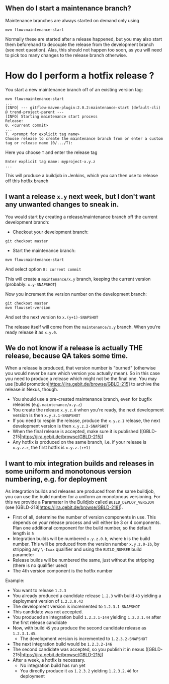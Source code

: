 When do I start a maintenance branch?
-------------------------------------

Maintenance branches are always started on demand only using

```
mvn flow:maintenance-start
```

Normally these are started after a release happened, but you may also start them beforehand to decouple the release from the development branch (see next question). Alas, this should not happen too soon, as you will need to pick too many changes to the release branch otherwise.


# How do I perform a hotfix release ?

You start a new maintenance branch off of an existing version tag:

```
mvn flow:maintenance-start
...
[INFO] --- gitflow-maven-plugin:2.0.2:maintenance-start (default-cli) @ trend-project-parent ---
[INFO] Starting maintenance start process
Release:
0. <current commit>
...
T. <prompt for explicit tag name>
Choose release to create the maintenance branch from or enter a custom tag or release name (0/.../T):
```
Here you choose `T` and enter the release tag
```
Enter explicit tag name: myproject-x.y.z
...
```

This will produce a buildjob in Jenkins, which you can then use to release off this hotfix branch


I want a release `x.y` next week, but I don't want any unwanted changes to sneak in.
------------------------------------------------------------------------------------

You would start by creating a release/maintenance branch off the current development branch:
* Checkout your development branch:

```
git checkout master
```

* Start the maintenance branch:

```
mvn flow:maintenance-start
```

And select option `0: current commit`

This will create a `maintenance/x.y` branch, keeping the current version (probably: `x.y-SNAPSHOT`)

Now you increment the version number on the development branch:

```
git checkout master
mvn flow:set-version
```

And set the next version to `x.(y+1)-SNAPSHOT`

The release itself will come from the `maintenance/x.y` branch. When you're ready release it as `x.y.0`.

We do not know if a release is actually THE release, because QA takes some time.
--------------------------------------------------------------------------------

When a release is produced, that version number is "burned" (otherwise you would never be sure which version you actually mean). So in this case you need to produce a release which might not be the final one. You may use [build promotion|https://jira.gebit.de/browse/GBLD-215] to archive the release in Nexus, though.

* You should use a pre-created maintenance branch, even for bugfix releases (e.g. `maintenance/x.y.z`)
* You create the release `x.y.z.0` when you're ready, the next development version is then `x.y.z.1-SNAPSHOT`
* If you need to respin the release, produce the `x.y.z.1` release, the next development version is then `x.y.z.2-SNAPSHOT`
* When the final release is accepted, make sure it is published ([GBLD-215|https://jira.gebit.de/browse/GBLD-215])
* Any hotfix is produced on the same branch, i.e. if your release is `x.y.z.r`, the first hotfix is `x.y.z.(r+1)`

I want to mix integration builds and releases in some uniform and monotonous version numbering, e.g. for deployment
-------------------------------------------------------------------------------------------------------------------

As integration builds and releases are produced from the same buildjob, you can use the build number for a uniform an monotonous versioning. For this we provide a Paramater in the Buildjob called `BUILD_DEPLOY_VERSION` (see [GBLD-218|https://jira.gebit.de/browse/GBLD-218]).

* First of all, determine the number of version components in use. This depends on your release process and will either be 3 or 4 components. Plan one additional component for the build number, so the default length is `5`
* Integration builds will be numbered `x.y.z.0.b`, where `b` is the build number. This will be produced from the version number `x.y.z.0-Ib`, by stripping any `\-Ixxx` qualifier and using the `BUILD_NUMBER` build parameter
* Release builds will be numbered the same, just without the stripping (there is no qualifier used)
* The 4th version component is the hotfix number

Example:

* You want to release `1.2.3`
* You already produced a candidate release `1.2.3` with build `43` yielding a deployment version of `1.2.3.0.43`
* The development version is incremented to `1.2.3.1-SNAPSHOT`
* This candidate was not accepted.
* You produced an integration build `1.2.3.1-I44` yielding `1.2.3.1.44` after the first release candidate
* Now, with build `45` you produce the second candidate release as `1.2.3.1.45`.
	* The development version is incremented to `1.2.3.2-SNAPSHOT`
* The next integration build would be `1.2.3.2-I46`
* The second candidate was accepted, so you publish it in nexus ([GBLD-215|https://jira.gebit.de/browse/GBLD-215])
* After a week, a hotfix is necessary.
	* No integration build has run yet
	* You directly produce it as `1.2.3.2` yielding `1.2.3.2.46` for deployment